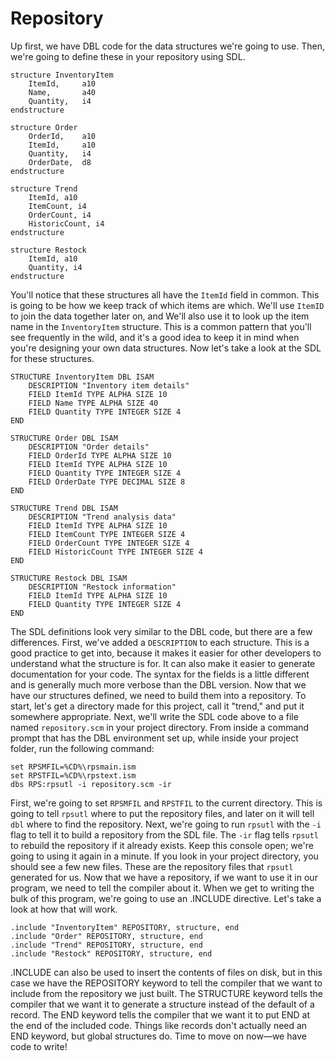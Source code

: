 # Repository
Up first, we have DBL code for the data structures we're going to use. Then, we're going to define these in your repository using SDL.

```dbl
structure InventoryItem
    ItemId,     a10
    Name,       a40
    Quantity,   i4
endstructure

structure Order
    OrderId,    a10
    ItemId,     a10
    Quantity,   i4
    OrderDate,  d8
endstructure

structure Trend
    ItemId, a10
    ItemCount, i4
    OrderCount, i4
    HistoricCount, i4
endstructure

structure Restock
    ItemId, a10
    Quantity, i4
endstructure
```

You'll notice that these structures all have the `ItemId` field in common. This is going to be how we keep track of which items are which. We'll use `ItemID` to join the data together later on, and We'll also use it to look up the item name in the `InventoryItem` structure. This is a common pattern that you'll see frequently in the wild, and it's a good idea to keep it in mind when you're designing your own data structures. Now let's take a look at the SDL for these structures.

```sdl
STRUCTURE InventoryItem DBL ISAM
    DESCRIPTION "Inventory item details"
    FIELD ItemId TYPE ALPHA SIZE 10
    FIELD Name TYPE ALPHA SIZE 40
    FIELD Quantity TYPE INTEGER SIZE 4
END

STRUCTURE Order DBL ISAM
    DESCRIPTION "Order details"
    FIELD OrderId TYPE ALPHA SIZE 10
    FIELD ItemId TYPE ALPHA SIZE 10
    FIELD Quantity TYPE INTEGER SIZE 4
    FIELD OrderDate TYPE DECIMAL SIZE 8
END

STRUCTURE Trend DBL ISAM
    DESCRIPTION "Trend analysis data"
    FIELD ItemId TYPE ALPHA SIZE 10
    FIELD ItemCount TYPE INTEGER SIZE 4
    FIELD OrderCount TYPE INTEGER SIZE 4
    FIELD HistoricCount TYPE INTEGER SIZE 4
END

STRUCTURE Restock DBL ISAM
    DESCRIPTION "Restock information"
    FIELD ItemId TYPE ALPHA SIZE 10
    FIELD Quantity TYPE INTEGER SIZE 4
END
```

The SDL definitions look very similar to the DBL code, but there are a few differences. First, we've added a `DESCRIPTION` to each structure. This is a good practice to get into, because it makes it easier for other developers to understand what the structure is for. It can also make it easier to generate documentation for your code. The syntax for the fields is a little different and is generally much more verbose than the DBL version. Now that we have our structures defined, we need to build them into a repository. To start, let's get a directory made for this project, call it "trend," and put it somewhere appropriate. Next, we'll write the SDL code above to a file named `repository.scm` in your project directory. From inside a command prompt that has the DBL environment set up, while inside your project folder, run the following command:

```console
set RPSMFIL=%CD%\rpsmain.ism
set RPSTFIL=%CD%\rpstext.ism
dbs RPS:rpsutl -i repository.scm -ir
```

First, we're going to set `RPSMFIL` and `RPSTFIL` to the current directory. This is going to tell `rpsutl` where to put the repository files, and later on it will tell `dbl` where to find the repository. Next, we're going to run `rpsutl` with the `-i` flag to tell it to build a repository from the SDL file. The `-ir` flag tells `rpsutl` to rebuild the repository if it already exists. Keep this console open; we're going to using it again in a minute. If you look in your project directory, you should see a few new files. These are the repository files that `rpsutl` generated for us. Now that we have a repository, if we want to use it in our program, we need to tell the compiler about it. When we get to writing the bulk of this program, we're going to use an .INCLUDE directive. Let's take a look at how that will work. 

```dbl,ignore,does_not_compile
.include "InventoryItem" REPOSITORY, structure, end
.include "Order" REPOSITORY, structure, end
.include "Trend" REPOSITORY, structure, end
.include "Restock" REPOSITORY, structure, end
```

.INCLUDE can also be used to insert the contents of files on disk, but in this case we have the REPOSITORY keyword to tell the compiler that we want to include from the repository we just built. The STRUCTURE keyword tells the compiler that we want it to generate a structure instead of the default of a record. The END keyword tells the compiler that we want it to put END at the end of the included code. Things like records don't actually need an END keyword, but global structures do. Time to move on now—we have code to write!
